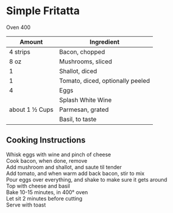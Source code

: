 # Simple Fritatta  
  
Oven 400  
  
|Amount|Ingredient|  
|----|----|  
4 strips | Bacon, chopped  
8 oz | Mushrooms, sliced  
1 | Shallot, diced  
1 | Tomato, diced, optionally peeled  
4 | Eggs  
|| Splash White Wine  
about 1 ½ Cups | Parmesan, grated  
|| Basil, to taste  
  
## Cooking Instructions  
Whisk eggs with wine and pinch of cheese  
Cook bacon, when done, remove  
Add mushroom and shallot, and saute til tender  
Add tomato, and when warm add back bacon, stir to mix  
Pour eggs over everything, and shake to make sure it gets around  
Top with cheese and basil  
Bake 10-15 minutes, in 400° oven  
Let sit 2 minutes before cutting  
Serve with toast  
  